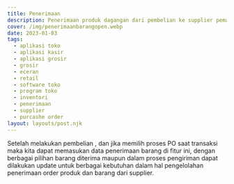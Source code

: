 ```yaml
---
title: Penerimaan
description: Penerimaan produk dagangan dari pembelian ke supplier pemasok.
cover: /img/penerimaanbarangopen.webp
date: 2023-01-03
tags:
  - aplikasi toko
  - aplikasi kasir
  - aplikasi grosir
  - grosir
  - eceran
  - retail
  - software toko
  - program toko
  - inventori
  - penerimaan
  - supplier
  - purcashe order
layout: layouts/post.njk
---
```


Setelah melakukan pembelian , dan jika memilih proses PO saat transaksi maka kita dapat memasukan data penerimaan barang di fitur ini, dengan berbagai pilihan barang diterima maupun dalam proses pengiriman dapat dilakukan update untuk berbagai kebutuhan dalam hal pengelolahan penerimaan order produk dan barang dari supplier.
